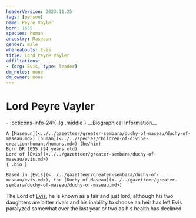 ```yaml
---
headerVersion: 2023.11.25
tags: [person]
name: Peyre Vayler
born: 1655
species: human
ancestry: Maseaun
gender: male
whereabouts: Evis
title: Lord Peyre Vayler
affiliations:
- {org: Evis, type: leader}
dm_notes: none
dm_owner: none
---
```

# Lord Peyre Vayler
<div class="grid cards ext-narrow-margin ext-one-column" markdown>
- :octicons-info-24:{ .lg .middle } __Biographical Information__

    A [Maseaun](<../../gazetteer/greater-sembara/duchy-of-maseau/duchy-of-maseau.md>) [human](<../../species/children-of-divine-creation/humans/humans.md>) (he/him)  
    Born DR 1655 (94 years old)  
    Lord of [Evis](<../../gazetteer/greater-sembara/duchy-of-maseau/evis.md>)  
    { .bio }

    Based in [Evis](<../../gazetteer/greater-sembara/duchy-of-maseau/evis.md>), the [Duchy of Maseau](<../../gazetteer/greater-sembara/duchy-of-maseau/duchy-of-maseau.md>)
</div>


The Lord of [Evis](<../../gazetteer/greater-sembara/duchy-of-maseau/evis.md>), he is known as a fair and just lord, although his two daughters are bitter rivals and his inability to choose an heir has left Evis paralyzed somewhat over the last year or two as his health has declined.